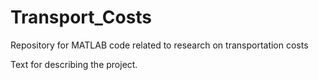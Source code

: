 # Transport_Costs
Repository for MATLAB code related to research on transportation costs

Text for describing the project.
